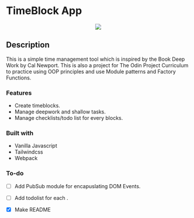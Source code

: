 # TimeBlock App

<div align="center">
  <kbd>
    <img src="https://imgur.com/oqqPEi1" />
  </kbd>
</div>

## Description

This is a simple time management tool which is inspired by the Book Deep Work by Cal Newport. This is also a project for The Odin Project Curriculum to practice
using OOP principles and use Module patterns and Factory Functions.

### Features

- Create timeblocks.
- Manage deepwork and shallow tasks.
- Manage checklists/todo list for every blocks.


### Built with

- Vanilla Javascript
- Tailwindcss
- Webpack


### To-do

- [ ] Add PubSub module for encapuslating DOM Events.
- [ ] Add todolist for each .
- [x] Make README

